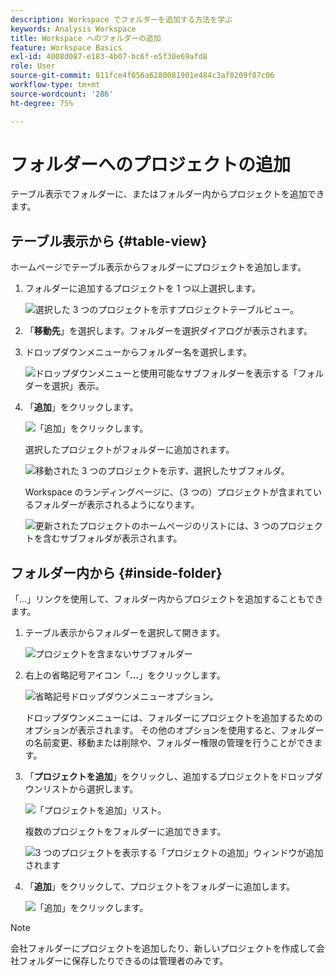```yaml
---
description: Workspace でフォルダーを追加する方法を学ぶ
keywords: Analysis Workspace
title: Workspace へのフォルダーの追加
feature: Workspace Basics
exl-id: 4008d087-e183-4b07-bc6f-e5f30e69afd8
role: User
source-git-commit: 811fce4f056a6280081901e484c3af8209f87c06
workflow-type: tm+mt
source-wordcount: '286'
ht-degree: 75%

---
```


# フォルダーへのプロジェクトの追加

テーブル表示でフォルダーに、またはフォルダー内からプロジェクトを追加できます。

## テーブル表示から {#table-view}

ホームページでテーブル表示からフォルダーにプロジェクトを追加します。

1. フォルダーに追加するプロジェクトを 1 つ以上選択します。

   ![選択した 3 つのプロジェクトを示すプロジェクトテーブルビュー。](/help/analysis-workspace/build-workspace-project/assets/move-tv-selected.png)

1. 「**移動先**」を選択します。フォルダーを選択ダイアログが表示されます。

1. ドロップダウンメニューからフォルダー名を選択します。

   ![ドロップダウンメニューと使用可能なサブフォルダーを表示する「フォルダーを選択」表示。](/help/analysis-workspace/build-workspace-project/assets/move-select-folder.png)

1. 「**追加**」をクリックします。

   ![「追加」をクリックします。](/help/analysis-workspace/build-workspace-project/assets/move-add.png)

   選択したプロジェクトがフォルダーに追加されます。

   ![移動された 3 つのプロジェクトを示す、選択したサブフォルダ。](/help/analysis-workspace/build-workspace-project/assets/move-projects-added.png)

   Workspace のランディングページに、（3 つの）プロジェクトが含まれているフォルダーが表示されるようになります。

   ![更新されたプロジェクトのホームページのリストには、3 つのプロジェクトを含むサブフォルダが表示されます。](/help/analysis-workspace/build-workspace-project/assets/move-folders-updated.png)

## フォルダー内から {#inside-folder}

「...」リンクを使用して、フォルダー内からプロジェクトを追加することもできます。

1. テーブル表示からフォルダーを選択して開きます。

   ![プロジェクトを含まないサブフォルダー](/help/analysis-workspace/build-workspace-project/assets/move-open-folder.png)

1. 右上の省略記号アイコン「**...**」をクリックします。 

   ![省略記号ドロップダウンメニューオプション。](/help/analysis-workspace/build-workspace-project/assets/add-projects-elipsis.png)

   ドロップダウンメニューには、フォルダーにプロジェクトを追加するためのオプションが表示されます。 その他のオプションを使用すると、フォルダーの名前変更、移動または削除や、フォルダー権限の管理を行うことができます。

1. 「**プロジェクトを追加**」をクリックし、追加するプロジェクトをドロップダウンリストから選択します。

   ![「プロジェクトを追加」リスト。](/help/analysis-workspace/build-workspace-project/assets/select-add-projects.png)

   複数のプロジェクトをフォルダーに追加できます。

   ![3 つのプロジェクトを表示する「プロジェクトの追加」ウィンドウが追加されます](/help/analysis-workspace/build-workspace-project/assets/move-add-multiple-projects.png)

1. 「**追加**」をクリックして、プロジェクトをフォルダーに追加します。

   ![「追加」をクリックします。](/help/analysis-workspace/build-workspace-project/assets/move-added-items.png)


>[!NOTE]
>
>会社フォルダーにプロジェクトを追加したり、新しいプロジェクトを作成して会社フォルダーに保存したりできるのは管理者のみです。
